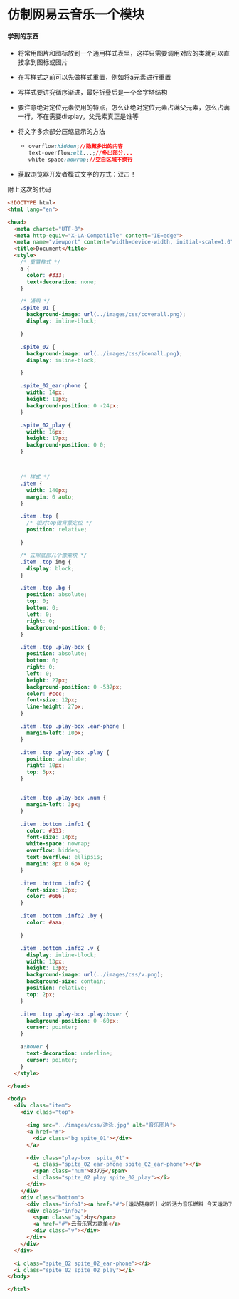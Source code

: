 # 仿制网易云音乐一个模块

#### 学到的东西

* 将常用图片和图标放到一个通用样式表里，这样只需要调用对应的类就可以直接拿到图标或图片

* 在写样式之前可以先做样式重置，例如将a元素进行重置

* 写样式要讲究循序渐进，最好折叠后是一个金字塔结构

* 要注意绝对定位元素使用的特点，怎么让绝对定位元素占满父元素，怎么占满一行，不在需要display，父元素真正是谁等

* 将文字多余部分压缩显示的方法

  * ```css
    overflow:hidden;//隐藏多出的内容
    text-overflow:ell...;//多出部分...
    white-space:nowrap;//空白区域不换行
    ```

* 获取浏览器开发者模式文字的方式：双击！



附上这次的代码

```html
<!DOCTYPE html>
<html lang="en">

<head>
  <meta charset="UTF-8">
  <meta http-equiv="X-UA-Compatible" content="IE=edge">
  <meta name="viewport" content="width=device-width, initial-scale=1.0">
  <title>Document</title>
  <style>
    /* 重置样式 */
    a {
      color: #333;
      text-decoration: none;
    }

    /* 通用 */
    .spite_01 {
      background-image: url(../images/css/coverall.png);
      display: inline-block;

    }

    .spite_02 {
      background-image: url(../images/css/iconall.png);
      display: inline-block;

    }

    .spite_02_ear-phone {
      width: 14px;
      height: 11px;
      background-position: 0 -24px;
    }

    .spite_02_play {
      width: 16px;
      height: 17px;
      background-position: 0 0;
    }



    /* 样式 */
    .item {
      width: 140px;
      margin: 0 auto;
    }

    .item .top {
      /* 相对top做背景定位 */
      position: relative;

    }

    /* 去除底部几个像素块 */
    .item .top img {
      display: block;
    }

    .item .top .bg {
      position: absolute;
      top: 0;
      bottom: 0;
      left: 0;
      right: 0;
      background-position: 0 0;
    }

    .item .top .play-box {
      position: absolute;
      bottom: 0;
      right: 0;
      left: 0;
      height: 27px;
      background-position: 0 -537px;
      color: #ccc;
      font-size: 12px;
      line-height: 27px;
    }

    .item .top .play-box .ear-phone {
      margin-left: 10px;
    }

    .item .top .play-box .play {
      position: absolute;
      right: 10px;
      top: 5px;
    }


    .item .top .play-box .num {
      margin-left: 3px;
    }

    .item .bottom .info1 {
      color: #333;
      font-size: 14px;
      white-space: nowrap;
      overflow: hidden;
      text-overflow: ellipsis;
      margin: 8px 0 6px 0;
    }

    .item .bottom .info2 {
      font-size: 12px;
      color: #666;
    }

    .item .bottom .info2 .by {
      color: #aaa;

    }

    .item .bottom .info2 .v {
      display: inline-block;
      width: 13px;
      height: 13px;
      background-image: url(../images/css/v.png);
      background-size: contain;
      position: relative;
      top: 2px;
    }

    .item .top .play-box .play:hover {
      background-position: 0 -60px;
      cursor: pointer;
    }

    a:hover {
      text-decoration: underline;
      cursor: pointer;
    }
  </style>

</head>

<body>
  <div class="item">
    <div class="top">

      <img src="../images/css/游泳.jpg" alt="音乐图片">
      <a href="#">
        <div class="bg spite_01"></div>
      </a>

      <div class="play-box  spite_01">
        <i class="spite_02 ear-phone spite_02_ear-phone"></i>
        <span class="num">837万</span>
        <i class="spite_02 play spite_02_play"></i>
      </div>
    </div>
    <div class="bottom">
      <div class="info1"><a href="#">[运动随身听] 必听活力音乐燃料 今天运动了吗</a></div>
      <div class="info2">
        <span class="by">by</span>
        <a href="#">云音乐官方歌单</a>
        <div class="v"></div>
      </div>
    </div>
  </div>

  <i class="spite_02 spite_02_ear-phone"></i>
  <i class="spite_02 spite_02_play"></i>
</body>

</html>
```



